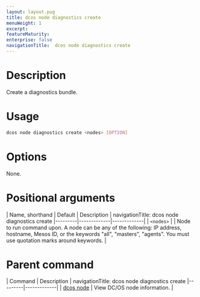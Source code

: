 ```yaml
---
layout: layout.pug
title: dcos node diagnostics create
menuWeight: 1
excerpt:
featureMaturity:
enterprise: false
navigationTitle:  dcos node diagnostics create
---
```


<!-- This source repo for this topic is https://github.com/dcos/dcos-docs -->

    
# Description
Create a diagnostics bundle.

# Usage

```bash
dcos node diagnostics create <nodes> [OPTION]
```

# Options

None.

# Positional arguments

| Name, shorthand | Default | Description |
navigationTitle:  dcos node diagnostics create
|---------|-------------|-------------|
| `<nodes>`   |             |  Node to run command upon. A node can be any of the following: IP address, hostname, Mesos ID, or the keywords "all", "masters", "agents". You must use quotation marks around keywords. |

# Parent command

| Command | Description |
navigationTitle:  dcos node diagnostics create
|---------|-------------|
| [dcos node](/docs/1.10/cli/command-reference/dcos-node/) | View DC/OS node information. | 

<!-- # Examples -->

